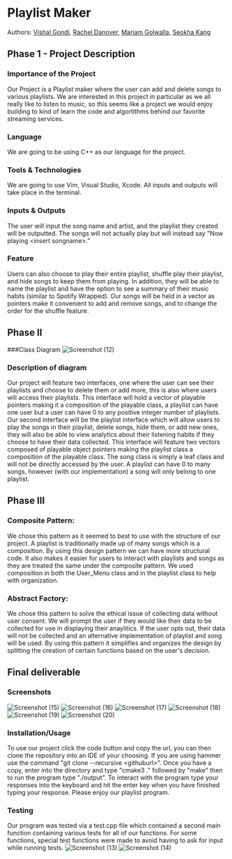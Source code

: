 # Playlist Maker
Authors: [Vishal Gondi](https://github.com/vgondi123), [Rachel Danover](https://github.com/RDanover), [Mariam Golwalla](https://github.com/mgolw001), [Seokha Kang](https://github.com/seokhakangcs)

## Phase 1 - Project Description

### Importance of the Project
Our Project is a Playlist maker where the user can add and delete songs to various playlists. We are interested in this project in particular as we all really like to listen to music, so this seems like a project we would enjoy building to kind of learn the code and algortithms behind our favorite streaming services.

### Language
We are going to be using C++ as our language for the project.

### Tools & Technologies
We are going to use Vim, Visual Studio, Xcode. All inputs and outputs will take place in the terminal.

### Inputs & Outputs
The user will input the song name and artist, and the playlist they created will be outputted. The songs will not actually play but will instead say "Now playing \<insert songname>\."

### Feature
Users can also choose to play their entire playlist, shuffle play their playlist, and hide songs to keep them from playing. In addition, they will be able to name the playlist and have the option to see a summary of their music habits (similar to Spotify Wrapped). Our songs will be held in a vector as pointers make it convenient to add and remove songs, and to change the order for the shuffle feature.

## Phase II

###Class Diagram
![Screenshot (12)](https://user-images.githubusercontent.com/60625627/143936351-66a09c81-0aee-4b09-80af-cbb76e6b7e02.png)

### Description of diagram
Our project will feature two interfaces, one where the user can see their playlists and choose to delete them or add more, this is also where users will access their playlists. This interface will hold a vector of playable pointers making it a composition of the playable class, a playlist can have one user but a user can have 0 to any positive integer number of playlists. Our second interface will be the playlist interface which will allow users to play the songs in their playlist, delete songs, hide them, or add new ones, they will also be able to view analytics about their listening habits if they choose to have their data collected. This interface will feature two vectors composed of playable object pointers making the playlist class a composition of the playable class. The song class is simply a leaf class and will not be directly accessed by the user. A playlist can have 0 to many songs, however (with our implementation) a song will only belong to one playlist. 
 
 ## Phase III
 ### Composite Pattern:
 We chose this pattern as it seemed to best to use with the structure of our project. A playlist is traditionally made up of many songs which is a composition. By using    this design pattern we can have more structural code. It also makes it easier for users to interact with playlists and songs as they are treated the same under the composite pattern. We used composition in both the User_Menu class and in the playlist class to help with organization. 
### Abstract Factory:
 We chose this pattern to solve the ethical issue of collecting data without user consent. We will prompt the user if they would like their data to be collected for use in     displaying their anaylitics. If the user opts out, their data will not be collected and an alternative implementation of playlist and song will be used. By using this     pattern it simplifies and organizes the design by splitting the creation of certain functions based on the user's decision. 

  ## Final deliverable
 
 ### Screenshots
![Screenshot (15)](https://user-images.githubusercontent.com/60625627/143972904-eacd16d4-ee59-4c91-a654-5575ec78f545.png)
![Screenshot (16)](https://user-images.githubusercontent.com/60625627/143972914-cc741241-1eff-4077-b976-da9b91fa24be.png)
![Screenshot (17)](https://user-images.githubusercontent.com/60625627/143972920-1b19911f-1d0c-427d-a1bb-5e95c42b1a60.png)
![Screenshot (18)](https://user-images.githubusercontent.com/60625627/143972930-87a7b633-fc04-48c8-87cc-f77ab4cf814e.png)
![Screenshot (19)](https://user-images.githubusercontent.com/60625627/143972943-6c542ef1-a931-4068-8a56-4826a85ecb25.png)
![Screenshot (20)](https://user-images.githubusercontent.com/60625627/143972955-4872bd9c-63df-4572-8287-24fe7a112726.png)

### Installation/Usage
 To use our project click the code button and copy the url, you can then clone the repository into an IDE of your choosing. If you are using hammer use the command "git clone --recursive \<githuburl\>". Once you have a copy, enter into the directory and type "cmake3 ." followed by "make" then to run the program type "./output". To interact with the program type your responses into the keyboard and hit the enter key when you have finished typing your response. Please enjoy our playlist program. 
 
 ### Testing
Our program was tested via a test.cpp file which contained a second main function containing various tests for all of our functions. For some functions, special test functions were made to avoid having to ask for input while running tests. 
![Screenshot (13)](https://user-images.githubusercontent.com/60625627/143936770-b34a860a-dde6-464d-badd-4165732d751e.png)
![Screenshot (14)](https://user-images.githubusercontent.com/60625627/143936785-4747510f-c185-406e-af4b-4c0d184a4b12.png)


 
